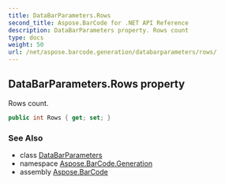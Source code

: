 ```yaml
---
title: DataBarParameters.Rows
second_title: Aspose.BarCode for .NET API Reference
description: DataBarParameters property. Rows count
type: docs
weight: 50
url: /net/aspose.barcode.generation/databarparameters/rows/
---
```

## DataBarParameters.Rows property

Rows count.

```csharp
public int Rows { get; set; }
```

### See Also

* class [DataBarParameters](../)
* namespace [Aspose.BarCode.Generation](../../../aspose.barcode.generation/)
* assembly [Aspose.BarCode](../../../)


